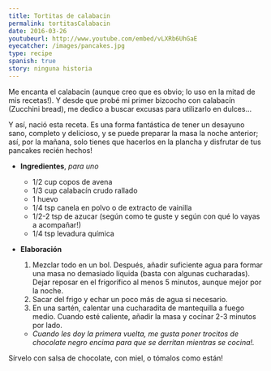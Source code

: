 ```yaml
---
title: Tortitas de calabacin
permalink: tortitasCalabacin
date: 2016-03-26
youtubeurl: http://www.youtube.com/embed/vLXRb6UhGaE
eyecatcher: /images/pancakes.jpg
type: recipe
spanish: true
story: ninguna historia
---
```


Me encanta el calabacin (aunque creo que es obvio; lo uso en la mitad de mis recetas!). Y desde que probé mi primer bizcocho con calabacín (Zucchini bread), me dedico a buscar excusas para utilizarlo en dulces...

Y así, nació esta receta. Es una forma fantástica de tener un desayuno sano, completo y delicioso, y se puede preparar la masa la noche anterior; así, por la mañana, solo tienes que hacerlos en la plancha y disfrutar de tus pancakes recién hechos!

* **Ingredientes**, _para uno_
  * 1/2 cup copos de avena
  * 1/3 cup calabacín crudo rallado
  * 1 huevo
  * 1/4 tsp canela en polvo o de extracto de vainilla
  * 1/2-2 tsp de azucar (según como te guste y según con qué lo vayas a acompañar!) 
  * 1/4 tsp levadura química


* **Elaboración**
  1. Mezclar todo en un bol. Después, añadir suficiente agua para formar una masa no demasiado líquida (basta con algunas cucharadas). Dejar reposar en el frigorífico al menos 5 minutos, aunque mejor por la noche.
  2. Sacar del frigo y echar un poco más de agua si necesario.
  3. En una sartén, calentar una cucharadita de mantequilla a fuego medio. Cuando esté caliente, añadir la masa y cocinar 2-3 minutos por lado.
   - _Cuando les doy la primera vuelta, me gusta poner trocitos de chocolate negro encima para que se derritan mientras se cocina!._

Sírvelo con salsa de chocolate, con miel, o tómalos como están!


